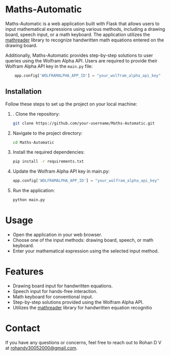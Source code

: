 # Maths-Automatic
Maths-Automatic is a web application built with Flask that allows users to input mathematical expressions using various methods, including a drawing board, speech input, or a math keyboard. The application utilizes the <a href = "https://github.com/carolreis/mathreader">mathreader</a> library to recognize handwritten math equations entered on the drawing board.

Additionally, Maths-Automatic provides step-by-step solutions to user queries using the Wolfram Alpha API. Users are required to provide their Wolfram Alpha API key in the `main.py` file:

```python
    app.config['WOLFRAMALPHA_APP_ID'] = "your_wolfram_alpha_api_key"
```

## Installation
Follow these steps to set up the project on your local machine:

1. . Clone the repository:
    ```bash
    git clone https://github.com/your-username/Maths-Automatic.git
    ```

2. Navigate to the project directory:
    ```bash
    cd Maths-Automatic
    ```

3. Install the required dependencies:
    ```bash
    pip install -r requirements.txt
    ```

4. Update the Wolfram Alpha API key in main.py:
    ```python
    app.config['WOLFRAMALPHA_APP_ID'] = "your_wolfram_alpha_api_key"
    ```
   
5. Run the application:
    ```bash
    python main.py
    ```

# Usage
* Open the application in your web browser.
* Choose one of the input methods: drawing board, speech, or math keyboard.
* Enter your mathematical expression using the selected input method.

# Features
* Drawing board input for handwritten equations.
* Speech input for hands-free interaction.
* Math keyboard for conventional input.
* Step-by-step solutions provided using the Wolfram Alpha API.
* Utilizes the <a href = "https://github.com/carolreis/mathreader">mathreader</a> library for handwritten equation recognitio

# Contact
If you have any questions or concerns, feel free to reach out to Rohan D V at rohandv30052000@gmail.com.
